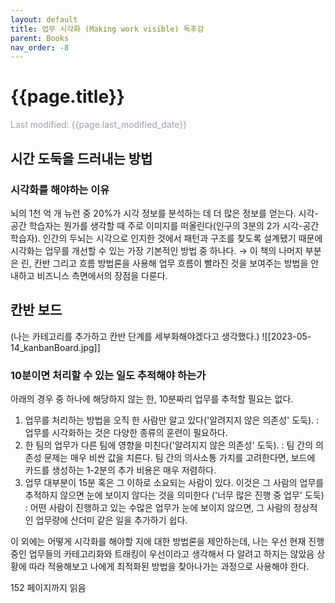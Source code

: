```yaml
---
layout: default
title: 업무 시각화 (Making work visible) 독후감
parent: Books
nav_order: -8
---
```


# {{page.title}}
<span style = "color: #A39FAD">Last modified: {{page.last_modified_date}}</span>


## 시간 도둑을 드러내는 방법
### 시각화를 해야하는 이유
뇌의 1천 억 개 뉴런 중 20%가 시각 정보를 분석하는 데 더 많은 정보를 얻는다. 시각-공간 학습자는 뭔가를 생각할 때 주로 이미지를 떠올린다(인구의 3분의 2가 시각-공간 학습자). 인간의 두뇌는 시각으로 인지한 것에서 패턴과 구조를 찾도록 설계됐기 때문에 시각화는 업무를 개선할 수 있는 가장 기본적인 방법 중 하나다.
→ 이 책의 나머지 부분은 린, 칸반 그리고 흐름 방법론을 사용해 업무 흐름이 빨라진 것을 보여주는 방법을 안내하고 비즈니스 측면에서의 장점을 다룬다.

## 칸반 보드
(나는 카테고리를 추가하고 칸반 단계를 세부화해야겠다고 생각했다.)
![[2023-05-14_kanbanBoard.jpg]]

### 10분이면 처리할 수 있는 일도 추적해야 하는가
아래의 경우 중 하나에 해당하지 않는 한, 10분짜리 업무를 추적할 필요는 없다.
1. 업무를 처리하는 방법을 오직 한 사람만 알고 있다('알려지지 않은 의존성' 도둑).
   : 업무를 시각화하는 것은 다양한 종류의 훈련이 필요하다.
2. 한 팀의 업무가 다른 팀에 영향을 미친다('알려지지 않은 의존성' 도둑). 
   : 팀 간의 의존성 문제는 매우 비싼 값을 치른다. 팀 간의 의사소통 가치를 고려한다면, 보드에 카드를 생성하는 1-2분의 추가 비용은 매우 저렴하다.
3. 업무 대부분이 15분 혹은 그 이하로 소요되는 사람이 있다. 이것은 그 사람의 업무를 추적하지 않으면 눈에 보이지 않다는 것을 의미한다 ('너무 많은 진행 중 업무' 도둑)
   : 어떤 사람이 진행하고 있는 수많은 업무가 눈에 보이지 않으면, 그 사람의 정상적인 업무량에 산더미 같은 일을 추가하기 쉽다.



이 외에는 어떻게 시각화를 해야할 지에 대한 방법론을 제안하는데, 나는 우선 현재 진행중인 업무들의 카테고리화와 트래킹이 우선이라고 생각해서 다 알려고 하지는 않았음
상황에 따라 적용해보고 나에게 최적화된 방법을 찾아나가는 과정으로 사용해야 한다.







152 페이지까지 읽음